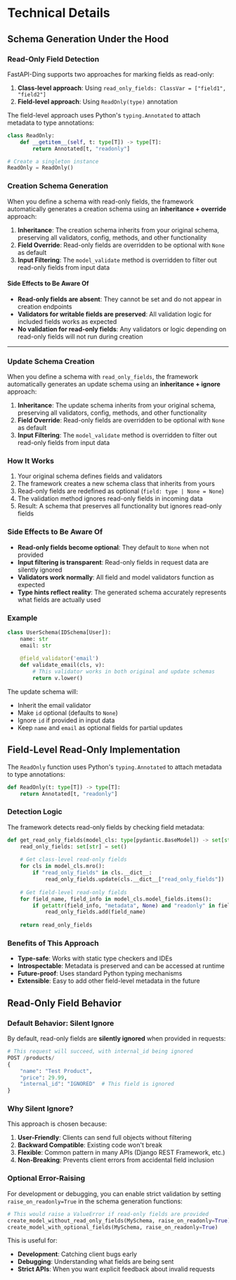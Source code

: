 # Technical Details

## Schema Generation Under the Hood

### Read-Only Field Detection

FastAPI-Ding supports two approaches for marking fields as read-only:

1. **Class-level approach**: Using `read_only_fields: ClassVar = ["field1", "field2"]`
2. **Field-level approach**: Using `ReadOnly(type)` annotation

The field-level approach uses Python's `typing.Annotated` to attach metadata to type annotations:

```python
class ReadOnly:
    def __getitem__(self, t: type[T]) -> type[T]:
        return Annotated[t, "readonly"]

# Create a singleton instance
ReadOnly = ReadOnly()
```

### Creation Schema Generation

When you define a schema with read-only fields, the framework automatically generates a creation schema using an **inheritance + override** approach:

1. **Inheritance**: The creation schema inherits from your original schema, preserving all validators, config, methods, and other functionality
2. **Field Override**: Read-only fields are overridden to be optional with `None` as default
3. **Input Filtering**: The `model_validate` method is overridden to filter out read-only fields from input data

#### Side Effects to Be Aware Of

- **Read-only fields are absent**: They cannot be set and do not appear in creation endpoints
- **Validators for writable fields are preserved**: All validation logic for included fields works as expected
- **No validation for read-only fields**: Any validators or logic depending on read-only fields will not run during creation

---

### Update Schema Creation

When you define a schema with `read_only_fields`, the framework automatically generates an update schema using an **inheritance + ignore** approach:

1. **Inheritance**: The update schema inherits from your original schema, preserving all validators, config, methods, and other functionality
2. **Field Override**: Read-only fields are overridden to be optional with `None` as default
3. **Input Filtering**: The `model_validate` method is overridden to filter out read-only fields from input data

### How It Works

1. Your original schema defines fields and validators
2. The framework creates a new schema class that inherits from yours
3. Read-only fields are redefined as optional (`field: type | None = None`)
4. The validation method ignores read-only fields in incoming data
5. Result: A schema that preserves all functionality but ignores read-only fields

### Side Effects to Be Aware Of

- **Read-only fields become optional**: They default to `None` when not provided
- **Input filtering is transparent**: Read-only fields in request data are silently ignored
- **Validators work normally**: All field and model validators function as expected
- **Type hints reflect reality**: The generated schema accurately represents what fields are actually used

### Example

```python
class UserSchema(IDSchema[User]):
    name: str
    email: str
    
    @field_validator('email')
    def validate_email(cls, v):
        # This validator works in both original and update schemas
        return v.lower()
```

The update schema will:
- Inherit the email validator
- Make `id` optional (defaults to `None`)
- Ignore `id` if provided in input data
- Keep `name` and `email` as optional fields for partial updates

## Field-Level Read-Only Implementation

The `ReadOnly` function uses Python's `typing.Annotated` to attach metadata to type annotations:

```python
def ReadOnly(t: type[T]) -> type[T]:
    return Annotated[t, "readonly"]
```

### Detection Logic

The framework detects read-only fields by checking field metadata:

```python
def get_read_only_fields(model_cls: type[pydantic.BaseModel]) -> set[str]:
    read_only_fields: set[str] = set()
    
    # Get class-level read-only fields
    for cls in model_cls.mro():
        if "read_only_fields" in cls.__dict__:
            read_only_fields.update(cls.__dict__["read_only_fields"])
    
    # Get field-level read-only fields
    for field_name, field_info in model_cls.model_fields.items():
        if getattr(field_info, "metadata", None) and "readonly" in field_info.metadata:
            read_only_fields.add(field_name)
    
    return read_only_fields
```

### Benefits of This Approach

- **Type-safe**: Works with static type checkers and IDEs
- **Introspectable**: Metadata is preserved and can be accessed at runtime
- **Future-proof**: Uses standard Python typing mechanisms
- **Extensible**: Easy to add other field-level metadata in the future

## Read-Only Field Behavior

### Default Behavior: Silent Ignore

By default, read-only fields are **silently ignored** when provided in requests:

```python
# This request will succeed, with internal_id being ignored
POST /products/
{
    "name": "Test Product",
    "price": 29.99,
    "internal_id": "IGNORED"  # This field is ignored
}
```

### Why Silent Ignore?

This approach is chosen because:

1. **User-Friendly**: Clients can send full objects without filtering
2. **Backward Compatible**: Existing code won't break
3. **Flexible**: Common pattern in many APIs (Django REST Framework, etc.)
4. **Non-Breaking**: Prevents client errors from accidental field inclusion

### Optional Error-Raising

For development or debugging, you can enable strict validation by setting `raise_on_readonly=True` in the schema generation functions:

```python
# This would raise a ValueError if read-only fields are provided
create_model_without_read_only_fields(MySchema, raise_on_readonly=True)
create_model_with_optional_fields(MySchema, raise_on_readonly=True)
```

This is useful for:
- **Development**: Catching client bugs early
- **Debugging**: Understanding what fields are being sent
- **Strict APIs**: When you want explicit feedback about invalid requests 
